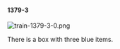 #### 1379-3
![train-1379-3-0.png](https://github.com/lil-lab/nlvr/raw/master/nlvr/train/images/27/train-1379-3-0.png "train-1379-3-0.png")

There is a box with three blue items.